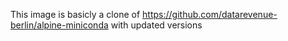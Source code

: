 This image is basicly a clone of https://github.com/datarevenue-berlin/alpine-miniconda with updated versions
